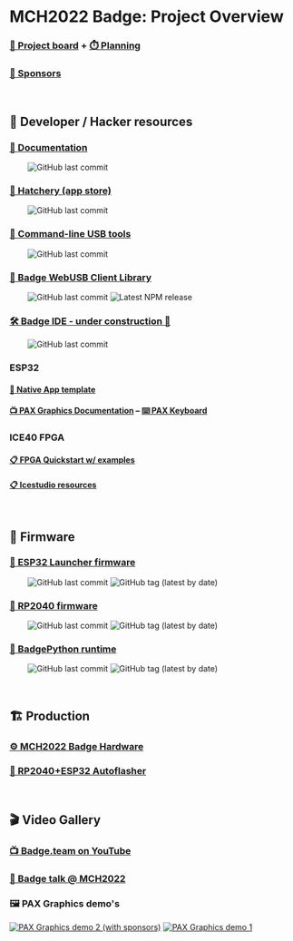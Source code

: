 # MCH2022 Badge: Project Overview

### [🧮 Project board](https://github.com/orgs/badgeteam/projects/1) + [⏱️ Planning](https://time.graphics/line/588550)
### [💜 Sponsors](https://github.com/badgeteam/mch2022-sponsors)

&nbsp;
## 📑 Developer / Hacker resources

### [📜 Documentation](https://badge.team/docs/badges/mch2022/)
&emsp;&emsp; ![GitHub last commit](https://img.shields.io/github/last-commit/badgeteam/website)

### [🏪 Hatchery (app store)](https://mch2022.badge.team)
&emsp;&emsp; ![GitHub last commit](https://img.shields.io/github/last-commit/badgeteam/Hatchery)

### [🔧 Command-line USB tools](https://github.com/badgeteam/mch2022-tools)
&emsp;&emsp; ![GitHub last commit](https://img.shields.io/github/last-commit/badgeteam/mch2022-tools)

### [🔌 Badge WebUSB Client Library](https://www.npmjs.com/package/@badge.team/badge-webusb)
&emsp;&emsp;
![GitHub last commit](https://img.shields.io/github/last-commit/badgeteam/mch2022-webusb-lib)
![Latest NPM release](https://img.shields.io/npm/v/@badge.team/badge-webusb)

### [🛠️ Badge IDE - under construction 🚧](https://mch2022-badge-webusb.vercel.app)
&emsp;&emsp; ![GitHub last commit](https://img.shields.io/github/last-commit/badgeteam/mch2022-webusb-site)

### ESP32
#### [📃 Native App template](https://github.com/badgeteam/mch2022-template-app)
#### [📺 PAX Graphics Documentation](https://github.com/robotman2412/pax-graphics/tree/main/docs) – [⌨️ PAX Keyboard](https://github.com/robotman2412/pax-keyboard)

### ICE40 FPGA
#### [📋 FPGA Quickstart w/ examples](https://github.com/badgeteam/mch2022-firmware-ice40)
#### [📋 Icestudio resources](https://github.com/badgeteam/mch2022-icestudio)

&nbsp;
## 💾 Firmware

### [🚀 ESP32 Launcher firmware](https://github.com/badgeteam/mch2022-firmware-esp32)
&emsp;&emsp;
![GitHub last commit](https://img.shields.io/github/last-commit/badgeteam/mch2022-firmware-esp32)
![GitHub tag (latest by date)](https://img.shields.io/github/v/tag/badgeteam/mch2022-firmware-esp32?label=version)

### [🔌 RP2040 firmware](https://github.com/badgeteam/mch2022-firmware-rp2040)
&emsp;&emsp;
![GitHub last commit](https://img.shields.io/github/last-commit/badgeteam/mch2022-firmware-rp2040)
![GitHub tag (latest by date)](https://img.shields.io/github/v/tag/badgeteam/mch2022-firmware-rp2040?label=version)

### [🐍 BadgePython runtime](https://github.com/badgeteam/badgePython)
&emsp;&emsp;
![GitHub last commit](https://img.shields.io/github/last-commit/badgeteam/badgePython)
![GitHub tag (latest by date)](https://img.shields.io/github/v/tag/badgeteam/badgePython?label=version)

&nbsp;
## 🏗️ Production
### [⚙️ MCH2022 Badge Hardware](https://github.com/badgeteam/mch2022-badge-hardware)
### [📡 RP2040+ESP32 Autoflasher](https://github.com/badgeteam/mch2022-autoflasher)

&nbsp;
## 🎬 Video Gallery

### [📺 Badge.team on YouTube](https://www.youtube.com/@badge-team7359/videos)
### [🎤 Badge talk @ MCH2022](https://www.youtube.com/watch?v=FF_BkffhDVU)

### 🖼️ PAX Graphics demo's
[![PAX Graphics demo 2 (with sponsors)](https://user-images.githubusercontent.com/12185583/230663855-693859fc-7cbe-4827-90ec-8f4adda8494b.png)](https://youtu.be/-yk3I0oce4k)
[![PAX Graphics demo 1](https://user-images.githubusercontent.com/12185583/230663544-9390258c-3733-4a69-bb8f-42faad5aa5ec.png)](https://youtu.be/_muw0krRV_s)
